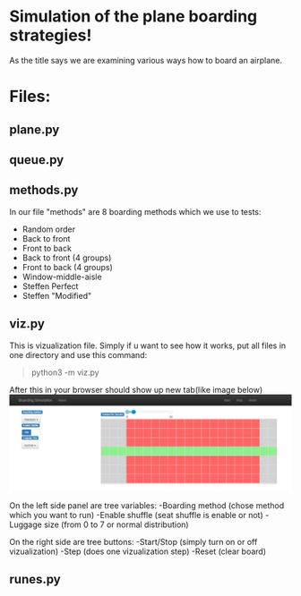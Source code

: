 #  Simulation of the plane boarding strategies!

As the title says we are examining various ways how to board an airplane. 

# Files:

## plane.py
## queue.py
## methods.py

In our file "methods" are 8 boarding methods which we use to tests:

 - Random order
 - Back to front
 - Front to back
 - Back to front (4 groups)
 - Front to back (4 groups)
 - Window-middle-aisle
 - Steffen Perfect
 - Steffen "Modified"

## viz.py
This is vizualization file. Simply if u want to see how it works, put all files in one directory and use this command:
>python3  -m  viz.py

After this in your browser should show up new tab(like image below)
![](webpage.png)

On the left side panel are tree variables:
-Boarding method (chose method which you want to run)
-Enable shuffle (seat shuffle is enable or not)
-Luggage size (from 0 to 7 or normal distribution)

On the right side are tree buttons:
-Start/Stop (simply turn on or off vizualization)
-Step (does one vizualization step)
-Reset (clear board)

## runes.py

